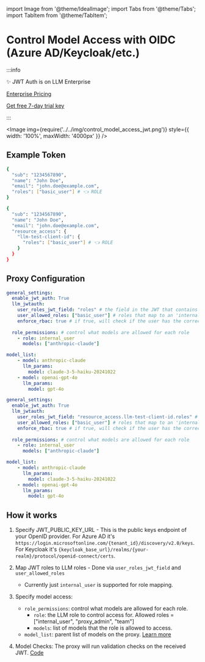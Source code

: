 import Image from '@theme/IdealImage';
import Tabs from '@theme/Tabs';
import TabItem from '@theme/TabItem';

# Control Model Access with OIDC (Azure AD/Keycloak/etc.)

:::info

✨ JWT Auth is on LLM Enterprise

[Enterprise Pricing](https://www.hanzo.ai/#pricing)

[Get free 7-day trial key](https://www.hanzo.ai/#trial)

:::

<Image img={require('../../img/control_model_access_jwt.png')} style={{ width: '100%', maxWidth: '4000px' }} />

## Example Token 

<Tabs>
<TabItem value="Azure AD">

```bash
{
  "sub": "1234567890",
  "name": "John Doe",
  "email": "john.doe@example.com",
  "roles": ["basic_user"] # 👈 ROLE
}
```
</TabItem>
<TabItem value="Keycloak">

```bash
{
  "sub": "1234567890",
  "name": "John Doe",
  "email": "john.doe@example.com",
  "resource_access": {
    "llm-test-client-id": {
      "roles": ["basic_user"] # 👈 ROLE
    }
  }
}
```
</TabItem>
</Tabs>

## Proxy Configuration

<Tabs>
<TabItem value="Azure AD">

```yaml
general_settings:
  enable_jwt_auth: True 
  llm_jwtauth:
    user_roles_jwt_field: "roles" # the field in the JWT that contains the roles 
    user_allowed_roles: ["basic_user"] # roles that map to an 'internal_user' role on LLM 
    enforce_rbac: true # if true, will check if the user has the correct role to access the model
  
  role_permissions: # control what models are allowed for each role
    - role: internal_user
      models: ["anthropic-claude"]

model_list:
    - model: anthropic-claude
      llm_params:
        model: claude-3-5-haiku-20241022
    - model: openai-gpt-4o
      llm_params:
        model: gpt-4o
```

</TabItem>
<TabItem value="Keycloak">

```yaml
general_settings:
  enable_jwt_auth: True 
  llm_jwtauth:
    user_roles_jwt_field: "resource_access.llm-test-client-id.roles" # the field in the JWT that contains the roles
    user_allowed_roles: ["basic_user"] # roles that map to an 'internal_user' role on LLM 
    enforce_rbac: true # if true, will check if the user has the correct role to access the model
  
  role_permissions: # control what models are allowed for each role
    - role: internal_user
      models: ["anthropic-claude"]

model_list:
    - model: anthropic-claude
      llm_params:
        model: claude-3-5-haiku-20241022
    - model: openai-gpt-4o
      llm_params:
        model: gpt-4o
```

</TabItem>
</Tabs>


## How it works

1. Specify JWT_PUBLIC_KEY_URL - This is the public keys endpoint of your OpenID provider. For Azure AD it's `https://login.microsoftonline.com/{tenant_id}/discovery/v2.0/keys`. For Keycloak it's `{keycloak_base_url}/realms/{your-realm}/protocol/openid-connect/certs`.

1. Map JWT roles to LLM roles - Done via `user_roles_jwt_field` and `user_allowed_roles`
    -  Currently just `internal_user` is supported for role mapping. 
2. Specify model access: 
    - `role_permissions`: control what models are allowed for each role. 
        - `role`: the LLM role to control access for. Allowed roles = ["internal_user", "proxy_admin", "team"]
        - `models`: list of models that the role is allowed to access. 
    - `model_list`: parent list of models on the proxy. [Learn more](./configs.md#llm-configs-model_list)

3. Model Checks: The proxy will run validation checks on the received JWT. [Code](https://github.com/hanzoai/llm/blob/3a4f5b23b5025b87b6d969f2485cc9bc741f9ba6/llm/proxy/auth/user_api_key_auth.py#L284)